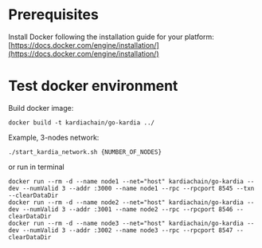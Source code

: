 # Prerequisites
Install Docker following the installation guide for your platform: [https://docs.docker.com/engine/installation/](https://docs.docker.com/engine/installation/)

# Test docker environment 

Build docker image: 

```
docker build -t kardiachain/go-kardia ../
```

Example, 3-nodes network: 

```
./start_kardia_network.sh {NUMBER_OF_NODES}
```

or run in terminal

```
docker run --rm -d --name node1 --net="host" kardiachain/go-kardia --dev --numValid 3 --addr :3000 --name node1 --rpc --rpcport 8545 --txn --clearDataDir
docker run --rm -d --name node2 --net="host" kardiachain/go-kardia --dev --numValid 3 --addr :3001 --name node2 --rpc --rpcport 8546 --clearDataDir
docker run --rm -d --name node3 --net="host" kardiachain/go-kardia --dev --numValid 3 --addr :3002 --name node3 --rpc --rpcport 8547 --clearDataDir
```

